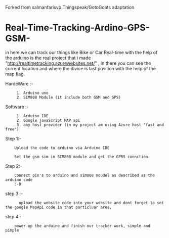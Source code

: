 Forked from salmanfarisvp
Thingspeak/GotoGoats adaptation
# Real-Time-Tracking-Ardino-GPS-GSM-

in here we can track our things like Bike or Car Real-time with the help of the arduino 
 is the real project that i made "http://realtimetracking.azurewebsites.net/" , in there you can see the current location and  where the divice is last position with the help of the map flag.
 
 HardeWare :-
          
         1. Arduino uno 
         2. SIM808 Module (it include both GSM and GPS)
         
  
  Software :- 
         
         1. Arduino IDE
         2. Google javaScript MAP api
         3. any host provider (in my project am using Azure host "fast and free")


  Step 1:-
                              
        Upload the code to arduino via Arduino IDE

        Set the gsm sim in SIM808 module and get the GPRS connction
        
  
  Step 2:-
            
        Connect pin's to arduino and sim808 moudel as described as the arduino code 
        :-D
  
  step 3 :-
          
          upload the website code into your website and dont forget to set the google MapApi code in that particluar area,
          
  
  step 4 :
        
        power-up the arduino and finish our tracker work, simple and pimple 
